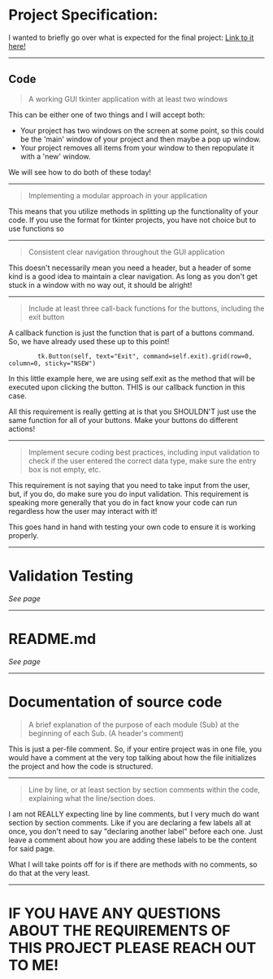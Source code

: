 
# Project Specification:

I wanted to briefly go over what is expected for the final project:
[Link to it here!](https://ivylearn.ivytech.edu/courses/1276055/assignments/20921909?module_item_id=51157539)

----

## Code

> A working GUI tkinter application with at least two windows

This can be either one of two things and I will accept both:
- Your project has two windows on the screen at some point, so this could
  be the 'main' window of your project and then maybe a pop up window.
- Your project removes all items from your window to then repopulate it with a
  'new' window. 

We will see how to do both of these today!

----


> Implementing a modular approach in your application

This means that you utilize methods in splitting up the functionality of your code. 
If you use the format for tkinter projects, you have not choice
but to use functions so


-----

> Consistent clear navigation throughout the GUI application

This doesn't necessarily mean you need a header, but a header of some kind
is a good idea to maintain a clear navigation. As long as you
don't get stuck in a window with no way out, it should be alright!

-----

> Include at least three call-back functions for the buttons, including the exit button

A callback function is just the function that is part of a buttons command.
So, we have already used these up to this point!
```
        tk.Button(self, text="Exit", command=self.exit).grid(row=0, column=0, sticky="NSEW")
```
In this little example here, we are using self.exit as the method that will be
executed upon clicking the button. THIS is our callback function in this case.

All this requirement is really getting at is that you SHOULDN'T just use
the same function for all of your buttons. Make your buttons do different actions!


----

> Implement secure coding best practices, including input validation to check if the user entered the correct data type, make sure the entry box is not empty, etc. 

This requirement is not saying that you need to take input from the user,
but, if you do, do make sure you do input validation. This requirement is speaking
more generally that you do in fact know your code can run regardless how the user may interact with it!

This goes hand in hand with testing your own code to ensure it is working properly.


---

# Validation Testing

_See page_

---

# README.md

_See page_

---

# Documentation of source code 

> A brief explanation of the purpose of each module (Sub) at the beginning of each Sub. (A header's comment)

This is just a per-file comment. So, if your entire project was in one file,
you would have a comment at the very top talking about how the file initializes the project
and how the code is structured.

----

> Line by line, or at least section by section comments within the code, explaining what the line/section does. 

I am not REALLY expecting line by line comments, but I very much do want section by section comments.
Like if you are declaring a few labels all at once, you don't need to say "declaring another label" before each one.
Just leave a comment about how you are adding these labels to be the content for said page. 

What I will take points off for is if there are methods with no comments, so do that at the very least.



----


# IF YOU HAVE ANY QUESTIONS ABOUT THE REQUIREMENTS OF THIS PROJECT PLEASE REACH OUT TO ME!